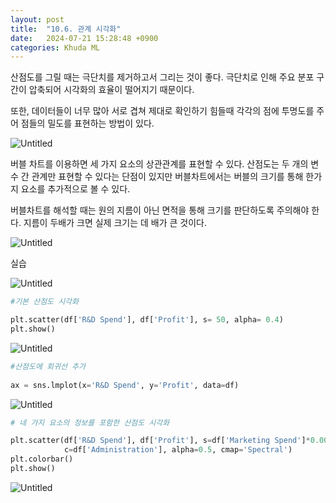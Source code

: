 ```yaml
---
layout: post
title:  "10.6. 관계 시각화"
date:   2024-07-21 15:28:48 +0900
categories: Khuda ML
---
```

산점도를 그릴 때는 극단치를 제거하고서 그리는 것이 좋다. 극단치로 인해 주요 분포 구간이 압축되어 시각화의 효율이 떨어지기 때문이다. 

또한, 데이터들이 너무 많아 서로 겹쳐 제대로 확인하기 힘들때 각각의 점에 투명도를 주어 점들의 밀도를 표현하는 방법이 있다.

![Untitled](https://prod-files-secure.s3.us-west-2.amazonaws.com/7af498a2-beb6-449d-a194-c4c8afcd1e0a/223905b3-c672-4e2e-a9c1-0abb49c92630/Untitled.png)

버블 차트를 이용하면 세 가지 요소의 상관관계를 표현할 수 있다. 산점도는 두 개의 변수 간 관계만 표현할 수 있다는 단점이 있지만 버블차트에서는 버블의 크기를 통해 한가지 요소를 추가적으로 볼 수 있다.

버블차트를 해석할 때는 원의 지름이 아닌 면적을 통해 크기를 판단하도록 주의해야 한다. 지름이 두배가 크면 실제 크기는 데 배가 큰 것이다.

![Untitled](https://prod-files-secure.s3.us-west-2.amazonaws.com/7af498a2-beb6-449d-a194-c4c8afcd1e0a/a12e0270-abf4-49dd-9222-1e001be58e78/Untitled.png)

실습

![Untitled](https://prod-files-secure.s3.us-west-2.amazonaws.com/7af498a2-beb6-449d-a194-c4c8afcd1e0a/aca1c69b-a58a-411f-b5eb-9b3dd0bb6ceb/Untitled.png)

```python
#기본 산점도 시각화

plt.scatter(df['R&D Spend'], df['Profit'], s= 50, alpha= 0.4)
plt.show()
```

![Untitled](https://prod-files-secure.s3.us-west-2.amazonaws.com/7af498a2-beb6-449d-a194-c4c8afcd1e0a/5848efce-11b4-4d41-8e36-a46de7cee529/Untitled.png)

```python
#산점도에 회귀선 추가
 
ax = sns.lmplot(x='R&D Spend', y='Profit', data=df)

```

![Untitled](https://prod-files-secure.s3.us-west-2.amazonaws.com/7af498a2-beb6-449d-a194-c4c8afcd1e0a/5e239354-cc8b-4ccd-91e2-2f418e366756/Untitled.png)

```python
# 네 가지 요소의 정보를 포함한 산점도 시각화

plt.scatter(df['R&D Spend'], df['Profit'], s=df['Marketing Spend']*0.001,
            c=df['Administration'], alpha=0.5, cmap='Spectral')
plt.colorbar()
plt.show()

```

![Untitled](https://prod-files-secure.s3.us-west-2.amazonaws.com/7af498a2-beb6-449d-a194-c4c8afcd1e0a/f7c705ec-7fe4-4ec7-b185-6b519e07eaf1/Untitled.png)
